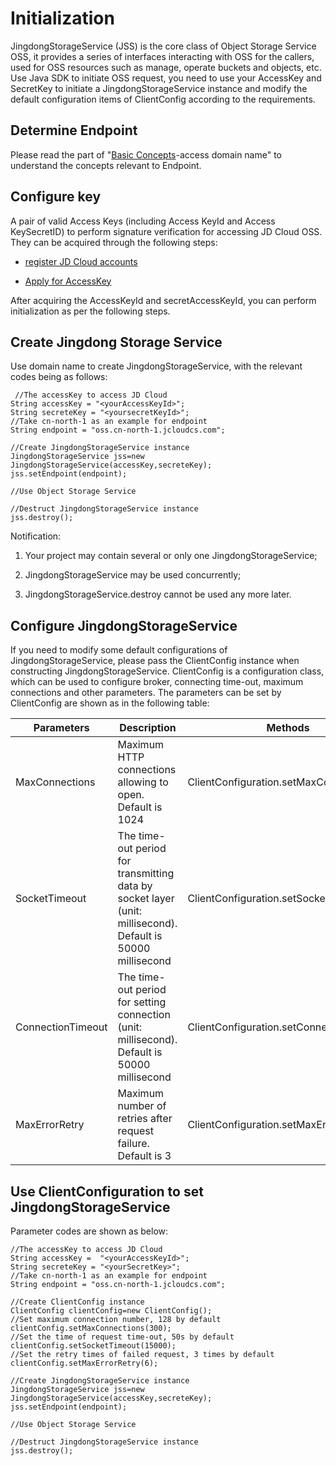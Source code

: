# Initialization

JingdongStorageService (JSS) is the core class of Object Storage Service OSS, it provides a series of interfaces interacting with OSS for the callers, used for OSS resources such as manage, operate buckets and objects, etc. Use Java SDK to initiate OSS request, you need to use your AccessKey and SecretKey to initiate a JingdongStorageService instance and modify the default configuration items of ClientConfig according to the requirements.

## Determine Endpoint

Please read the part of "[Basic Concepts](../../API-Reference/Introduction/Basic-Concepts.md)-access domain name" to understand the concepts relevant to Endpoint.

## Configure key

A pair of valid Access Keys (including Access KeyId and Access KeySecretID) to perform signature verification for accessing JD Cloud OSS. They can be acquired through the following steps:

* [register JD Cloud accounts](https://user.jdcloud.com/register)

* [Apply for AccessKey](https://uc.jdcloud.com/accesskey/index)

After acquiring the AccessKeyId and secretAccessKeyId, you can perform initialization as per the following steps.

## Create Jingdong Storage Service

Use domain name to create JingdongStorageService, with the relevant codes being as follows:
```
 //The accessKey to access JD Cloud  
String accessKey = "<yourAccessKeyId>";  
String secreteKey = "<yoursecretKeyId>";    
//Take cn-north-1 as an example for endpoint  
String endpoint = "oss.cn-north-1.jcloudcs.com";  
 
//Create JingdongStorageService instance  
JingdongStorageService jss=new JingdongStorageService(accessKey,secreteKey);
jss.setEndpoint(endpoint);  
  
//Use Object Storage Service  
  
//Destruct JingdongStorageService instance  
jss.destroy();
```
Notification:

1. Your project may contain several or only one JingdongStorageService;

2. JingdongStorageService may be used concurrently;

3. JingdongStorageService.destroy cannot be used any more later.

## Configure JingdongStorageService

If you need to modify some default configurations of JingdongStorageService, please pass the ClientConfig instance when constructing JingdongStorageService. ClientConfig is a configuration class, which can be used to configure broker, connecting time-out, maximum connections and other parameters. The parameters can be set by ClientConfig are shown as in the following table:

|Parameters|Description|Methods|
|-|-|-|
|MaxConnections|Maximum HTTP connections allowing to open. Default is 1024|ClientConfiguration.setMaxConnections|
|SocketTimeout|The time-out period for transmitting data by socket layer (unit: millisecond). Default is 50000 millisecond|ClientConfiguration.setSocketTimeout|
|ConnectionTimeout|The time-out period for setting connection (unit: millisecond). Default is 50000 millisecond|ClientConfiguration.setConnectionTimeout|
|MaxErrorRetry|Maximum number of retries after request failure. Default is 3|ClientConfiguration.setMaxErrorRetry|

## Use ClientConfiguration to set JingdongStorageService

Parameter codes are shown as below:
```
//The accessKey to access JD Cloud  
String accessKey =  "<yourAccessKeyId>";  
String secreteKey = "<yourSecretKey>";   
//Take cn-north-1 as an example for endpoint  
String endpoint = "oss.cn-north-1.jcloudcs.com";  
 
//Create ClientConfig instance  
ClientConfig clientConfig=new ClientConfig();  
//Set maximum connection number, 128 by default  
clientConfig.setMaxConnections(300);  
//Set the time of request time-out, 50s by default  
clientConfig.setSocketTimeout(15000);  
//Set the retry times of failed request, 3 times by default  
clientConfig.setMaxErrorRetry(6);  

//Create JingdongStorageService instance  
JingdongStorageService jss=new JingdongStorageService(accessKey,secreteKey);
jss.setEndpoint(endpoint);  
 
//Use Object Storage Service  
  
//Destruct JingdongStorageService instance  
jss.destroy();
```
